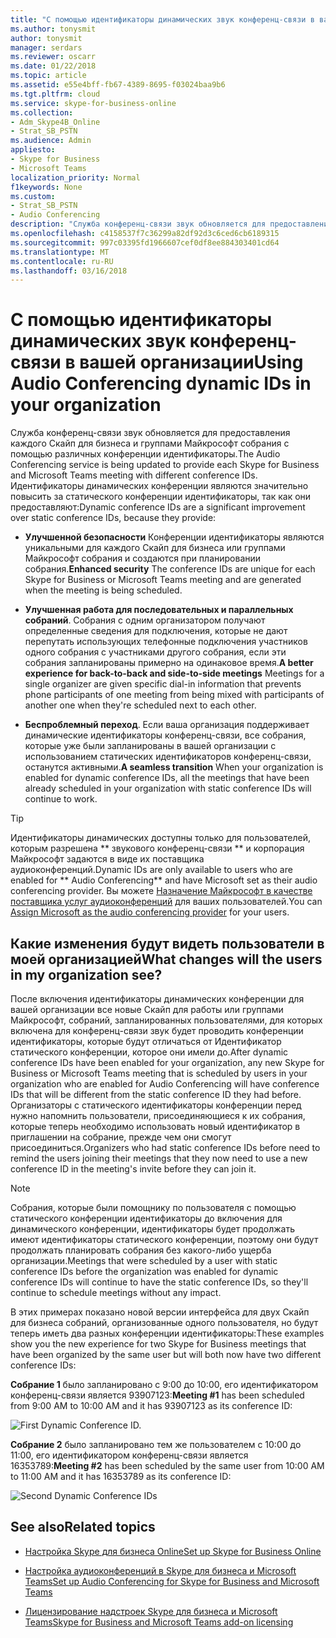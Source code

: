 ```yaml
---
title: "С помощью идентификаторы динамических звук конференц-связи в вашей организации"
ms.author: tonysmit
author: tonysmit
manager: serdars
ms.reviewer: oscarr
ms.date: 01/22/2018
ms.topic: article
ms.assetid: e55e4bff-fb67-4389-8695-f03024baa9b6
ms.tgt.pltfrm: cloud
ms.service: skype-for-business-online
ms.collection:
- Adm_Skype4B_Online
- Strat_SB_PSTN
ms.audience: Admin
appliesto:
- Skype for Business
- Microsoft Teams
localization_priority: Normal
f1keywords: None
ms.custom:
- Strat_SB_PSTN
- Audio Conferencing
description: "Служба конференц-связи звук обновляется для предоставления каждого Скайп для бизнеса и группами Майкрософт собрания с помощью различных конференции идентификаторы. Идентификаторы динамических конференции являются значительно повысить за статического конференции идентификаторы, так как они предоставляют:"
ms.openlocfilehash: c4158537f7c36299a82df92d3c6ced6cb6189315
ms.sourcegitcommit: 997c03395fd1966607cef0df8ee884303401cd64
ms.translationtype: MT
ms.contentlocale: ru-RU
ms.lasthandoff: 03/16/2018
---
```

# <a name="using-audio-conferencing-dynamic-ids-in-your-organization"></a><span data-ttu-id="00eae-104">С помощью идентификаторы динамических звук конференц-связи в вашей организации</span><span class="sxs-lookup"><span data-stu-id="00eae-104">Using Audio Conferencing dynamic IDs in your organization</span></span>

<span data-ttu-id="00eae-105">Служба конференц-связи звук обновляется для предоставления каждого Скайп для бизнеса и группами Майкрософт собрания с помощью различных конференции идентификаторы.</span><span class="sxs-lookup"><span data-stu-id="00eae-105">The Audio Conferencing service is being updated to provide each Skype for Business and Microsoft Teams meeting with different conference IDs.</span></span> <span data-ttu-id="00eae-106">Идентификаторы динамических конференции являются значительно повысить за статического конференции идентификаторы, так как они предоставляют:</span><span class="sxs-lookup"><span data-stu-id="00eae-106">Dynamic conference IDs are a significant improvement over static conference IDs, because they provide:</span></span>
  
- <span data-ttu-id="00eae-107">**Улучшенной безопасности** Конференции идентификаторы являются уникальными для каждого Скайп для бизнеса или группами Майкрософт собрания и создаются при планировании собрания.</span><span class="sxs-lookup"><span data-stu-id="00eae-107">**Enhanced security** The conference IDs are unique for each Skype for Business or Microsoft Teams meeting and are generated when the meeting is being scheduled.</span></span>
    
- <span data-ttu-id="00eae-108">**Улучшенная работа для последовательных и параллельных собраний**. Собрания с одним организатором получают определенные сведения для подключения, которые не дают перепутать использующих телефонные подключения участников одного собрания с участниками другого собрания, если эти собрания запланированы примерно на одинаковое время.</span><span class="sxs-lookup"><span data-stu-id="00eae-108">**A better experience for back-to-back and side-to-side meetings** Meetings for a single organizer are given specific dial-in information that prevents phone participants of one meeting from being mixed with participants of another one when they're scheduled next to each other.</span></span>
    
- <span data-ttu-id="00eae-109">**Беспроблемный переход**. Если ваша организация поддерживает динамические идентификаторы конференц-связи, все собрания, которые уже были запланированы в вашей организации с использованием статических идентификаторов конференц-связи, останутся активными.</span><span class="sxs-lookup"><span data-stu-id="00eae-109">**A seamless transition** When your organization is enabled for dynamic conference IDs, all the meetings that have been already scheduled in your organization with static conference IDs will continue to work.</span></span>
    
> [!TIP]
> <span data-ttu-id="00eae-110">Идентификаторы динамических доступны только для пользователей, которым разрешена ** звукового конференц-связи ** и корпорация Майкрософт задаются в виде их поставщика аудиоконференций.</span><span class="sxs-lookup"><span data-stu-id="00eae-110">Dynamic IDs are only available to users who are enabled for ** Audio Conferencing** and have Microsoft set as their audio conferencing provider.</span></span> <span data-ttu-id="00eae-111">Вы можете [Назначение Майкрософт в качестве поставщика услуг аудиоконференций](assign-microsoft-as-the-audio-conferencing-provider.md) для ваших пользователей.</span><span class="sxs-lookup"><span data-stu-id="00eae-111">You can [Assign Microsoft as the audio conferencing provider](assign-microsoft-as-the-audio-conferencing-provider.md) for your users.</span></span>
  
## <a name="what-changes-will-the-users-in-my-organization-see"></a><span data-ttu-id="00eae-112">Какие изменения будут видеть пользователи в моей организацией</span><span class="sxs-lookup"><span data-stu-id="00eae-112">What changes will the users in my organization see?</span></span>

<span data-ttu-id="00eae-113">После включения идентификаторы динамических конференции для вашей организации все новые Скайп для работы или группами Майкрософт, собраний, запланированных пользователями, для которых включена для конференц-связи звук будет проводить конференции идентификаторы, которые будут отличаться от Идентификатор статического конференции, которое они имели до.</span><span class="sxs-lookup"><span data-stu-id="00eae-113">After dynamic conference IDs have been enabled for your organization, any new Skype for Business or Microsoft Teams meeting that is scheduled by users in your organization who are enabled for Audio Conferencing will have conference IDs that will be different from the static conference ID they had before.</span></span> <span data-ttu-id="00eae-114">Организаторы с статического идентификаторы конференции перед нужно напомнить пользователи, присоединяющиеся к их собрания, которые теперь необходимо использовать новый идентификатор в приглашении на собрание, прежде чем они смогут присоединиться.</span><span class="sxs-lookup"><span data-stu-id="00eae-114">Organizers who had static conference IDs before need to remind the users joining their meetings that they now need to use a new conference ID in the meeting's invite before they can join it.</span></span>
  
> [!NOTE]
> <span data-ttu-id="00eae-115">Собрания, которые были помощнику по пользователя с помощью статического конференции идентификаторы до включения для динамического конференции, идентификаторы будет продолжать имеют идентификаторы статического конференции, поэтому они будут продолжать планировать собрания без какого-либо ущерба организации.</span><span class="sxs-lookup"><span data-stu-id="00eae-115">Meetings that were scheduled by a user with static conference IDs before the organization was enabled for dynamic conference IDs will continue to have the static conference IDs, so they'll continue to schedule meetings without any impact.</span></span> 
  
<span data-ttu-id="00eae-116">В этих примерах показано новой версии интерфейса для двух Скайп для бизнеса собраний, организованные одного пользователя, но будут теперь иметь два разных конференции идентификаторы:</span><span class="sxs-lookup"><span data-stu-id="00eae-116">These examples show you the new experience for two Skype for Business meetings that have been organized by the same user but will both now have two different conference IDs:</span></span> 
  
 <span data-ttu-id="00eae-117">**Собрание 1** было запланировано с 9:00 до 10:00, его идентификатором конференц-связи является 93907123:</span><span class="sxs-lookup"><span data-stu-id="00eae-117">**Meeting #1** has been scheduled from 9:00 AM to 10:00 AM and it has 93907123 as its conference ID:</span></span>
  
![First Dynamic Conference ID.](../images/997b2473-7645-46df-9774-95eb070c2239.png)
  
 <span data-ttu-id="00eae-119">**Собрание 2** было запланировано тем же пользователем с 10:00 до 11:00, его идентификатором конференц-связи является 16353789:</span><span class="sxs-lookup"><span data-stu-id="00eae-119">**Meeting #2** has been scheduled by the same user from 10:00 AM to 11:00 AM and it has 16353789 as its conference ID:</span></span>
  
![Second Dynamic Conference IDs](../images/e1eecc76-812b-426c-90e8-80e9f6f4ad31.png)
  
## <a name="related-topics"></a><span data-ttu-id="00eae-121">See also</span><span class="sxs-lookup"><span data-stu-id="00eae-121">Related topics</span></span>

- [<span data-ttu-id="00eae-122">Настройка Skype для бизнеса Online</span><span class="sxs-lookup"><span data-stu-id="00eae-122">Set up Skype for Business Online</span></span>](../set-up-skype-for-business-online/set-up-skype-for-business-online.md)
    
- [<span data-ttu-id="00eae-123">Настройка аудиоконференций в Skype для бизнеса и Microsoft Teams</span><span class="sxs-lookup"><span data-stu-id="00eae-123">Set up Audio Conferencing for Skype for Business and Microsoft Teams</span></span>](set-up-audio-conferencing.md)
    
- [<span data-ttu-id="00eae-124">Лицензирование надстроек Skype для бизнеса и Microsoft Teams</span><span class="sxs-lookup"><span data-stu-id="00eae-124">Skype for Business and Microsoft Teams add-on licensing</span></span>](../skype-for-business-and-microsoft-teams-add-on-licensing/skype-for-business-and-microsoft-teams-add-on-licensing.md)
